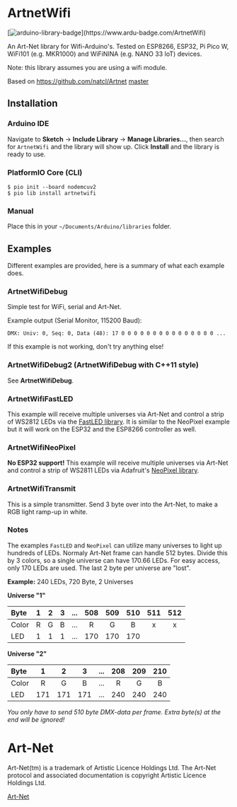 # ArtnetWifi

[![arduino-library-badge](https://www.ardu-badge.com/badge/ArtnetWifi.svg?)](https://www.ardu-badge.com/ArtnetWifi)

An Art-Net library for Wifi-Arduino's. Tested on ESP8266, ESP32, Pi Pico W, WiFi101 (e.g. MKR1000) and WiFiNINA (e.g. NANO 33 IoT) devices.

Note: this library assumes you are using a wifi module.

Based on https://github.com/natcl/Artnet [master](https://github.com/natcl/Artnet/archive/master.zip)

## Installation

### Arduino IDE

Navigate to **Sketch** -> **Include Library** -> **Manage Libraries...**,
then search for `ArtnetWifi` and the library will show up. Click **Install** and the library is ready to use.

### PlatformIO Core (CLI)

```
$ pio init --board nodemcuv2
$ pio lib install artnetwifi
```

### Manual

Place this in your `~/Documents/Arduino/libraries` folder.

## Examples

Different examples are provided, here is a summary of what each example does.

### ArtnetWifiDebug

Simple test for WiFi, serial and Art-Net.

Example output (Serial Monitor, 115200 Baud):
```
DMX: Univ: 0, Seq: 0, Data (48): 17 0 0 0 0 0 0 0 0 0 0 0 0 0 0 0 ...
```

If this example is not working, don't try anything else!

### ArtnetWifiDebug2 (ArtnetWifiDebug with C++11 style)

See **ArtnetWifiDebug**.

### ArtnetWifiFastLED

This example will receive multiple universes via Art-Net and control a strip of WS2812 LEDs via the [FastLED library](https://github.com/FastLED/FastLED). It is similar to the NeoPixel example but it will work on the ESP32 and the ESP8266 controller as well.

### ArtnetWifiNeoPixel

**No ESP32 support!**
This example will receive multiple universes via Art-Net and control a strip of WS2811 LEDs via Adafruit's [NeoPixel library](https://github.com/adafruit/Adafruit_NeoPixel).

### ArtnetWifiTransmit

This is a simple transmitter. Send 3 byte over into the Art-Net, to make a RGB light ramp-up in white.


### Notes

The examples `FastLED` and `NeoPixel` can utilize many universes to light up hundreds of LEDs.
Normaly Art-Net frame can handle 512 bytes. Divide this by 3 colors, so a single universe can
have 170.66 LEDs. For easy access, only 170 LEDs are used. The last 2 byte per universe are "lost".

**Example:** 240 LEDs, 720 Byte, 2 Universes

**Universe "1"**

|Byte |  1|  2|  3|...|508|509|510|511|512|
|:----|:-:|:-:|:-:|:-:|:-:|:-:|:-:|:-:|:-:|
|Color|  R|  G|  B|...|  R|  G|  B| x | x |
|LED  |  1|  1|  1|...|170|170|170|   |   |

**Universe "2"**

|Byte |  1|  2|  3|...|208|209|210|
|:----|:-:|:-:|:-:|:-:|:-:|:-:|:-:|
|Color|  R|  G|  B|...|  R|  G|  B|
|LED  |171|171|171|...|240|240|240|

*You only have to send 510 byte DMX-data per frame. Extra byte(s) at the end will be ignored!*

# Art-Net

Art-Net(tm) is a trademark of Artistic Licence Holdings Ltd. The Art-Net protocol and associated documentation is copyright Artistic Licence Holdings Ltd.

[Art-Net](http://www.artisticlicence.com/WebSiteMaster/User%20Guides/art-net.pdf)
